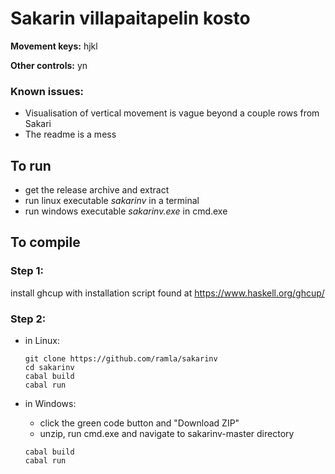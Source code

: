 # Sakarin villapaitapelin kosto

**Movement keys:** hjkl

**Other controls:** yn

### Known issues:
  - Visualisation of vertical movement is vague beyond a couple rows from Sakari
  - The readme is a mess

## To run

  - get the release archive and extract
  - run linux executable *sakarinv* in a terminal
  - run windows executable *sakarinv.exe* in cmd.exe

## To compile

###  Step 1: 

install ghcup with installation script found at https://www.haskell.org/ghcup/

###  Step 2:
  
- in Linux:
  ```
  git clone https://github.com/ramla/sakarinv
  cd sakarinv
  cabal build
  cabal run
  ```

- in Windows: 
  * click the green code button and "Download ZIP"
  * unzip, run cmd.exe and navigate to sakarinv-master directory
  ```
  cabal build
  cabal run
  ```
